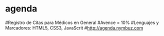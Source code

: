 # agenda
#Registro de Citas para Médicos en General
#Avence = 10%
#Lenguajes y Marcadores: HTML5, CSS3, JavaScrit
#http://agenda.nymbuz.com
